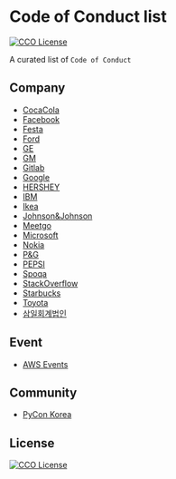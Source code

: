 # Code of Conduct list

[![CCO License](https://img.shields.io/badge/license-CC0-blue.svg?style=plastic "CC0 License")](#contributing-and-license)

A curated list of `Code of Conduct`


## Company

 - [CocaCola](http://www.coca-colacompany.com/content/dam/journey/us/en/private/fileassets/pdf/our-company/2016-COBC-US-Final.pdf)
 - [Facebook](https://investor.fb.com/corporate-governance/code-of-conduct/default.aspx)
 - [Festa](https://festa.io/code-of-conduct)
 - [Ford](https://corporate.ford.com/microsites/sustainability-report-2017-18/index.html)
 - [GE](http://dsg.files.app.content.prod.s3.amazonaws.com/gesustainability/wp-content/uploads/2016/12/18205334/16-0020_GE_SPIRIT_LETTER-2_r10v3_11x8.5_PRINT_ENGLISH.pdf)
 - [GM](https://www.gm.com/content/dam/gm/en_us/english/Group4/InvestorsPDFDocuments/WWI.pdf)
 - [Gitlab](https://about.gitlab.com/handbook/people-operations/code-of-conduct/)
 - [Google](https://abc.xyz/investor/other/google-code-of-conduct.html)
 - [HERSHEY](https://www.thehersheycompany.com/content/dam/corporate-us/documents/investors/code-of-conduct.pdf)
 - [IBM](https://www.ibm.com/investor/pdf/BCG_Feb_2011_English_CE.pdf)
 - [Ikea](http://www.inter.ikea.com/Documents/Inter%20IKEA%20Group%20Code_approved%20by%20IIH%20Board_211113.pdf)
 - [Johnson&Johnson](https://www.jnj.com/_document?id=00000159-69fe-dba3-afdb-79ffcdd60000)
 - [Meetgo](https://meetgo.kr/#/policy/communityGuideline)
 - [Microsoft](https://www.microsoft.com/en-us/legal/compliance)
 - [Nokia](https://www.nokia.com/sites/default/files/Nokia_Code_of_Conduct_English.pdf)
 - [P&G](https://us.pg.com/who-we-are/policies-practices/world-business-conduct-manual)
 - [PEPSI](http://www.pepsico.com/docs/album/2016-global-code-of-conduct/0-2016-en-english-pepsico_code_of_conduct-booklet_effective_oct_-1_2016.pdf?status=Temp&sfvrsn=0.9592054118311995)
 - [Spoqa](https://github.com/spoqa/code-of-conduct)
 - [StackOverflow](https://stackoverflow.com/conduct)
 - [Starbucks](https://globalassets.starbucks.com/assets/ada1f37e34954eb1883a6b32d3e8a430.pdf)
 - [Toyota](https://www.toyota-global.com/pages/contents/company/vision_philosophy/pdf/code_of_conduct.pdf)
 - [삼일회계법인](https://www.pwc.com/kr/ko/ethics/code-of-conduct.html)

## Event

 - [AWS Events](https://aws.amazon.com/ko/events/codeofconduct/)


## Community
 - [PyCon Korea](https://www.pycon.kr/2018/about/coc/)


## License

[![CCO License](https://img.shields.io/badge/license-CC0-blue.svg?style=plastic "CC0 License")](#contributing-and-license)
